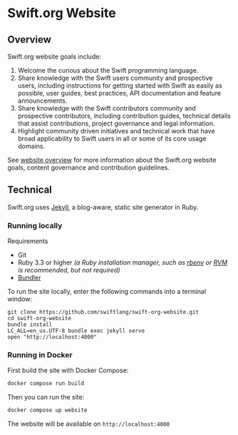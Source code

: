 # Swift.org Website

## Overview

Swift.org website goals include:

1. Welcome the curious about the Swift programming language.
2. Share knowledge with the Swift users community and prospective users, including instructions for getting started with Swift as easily as possible, user guides, best practices, API documentation and feature announcements.
3. Share knowledge with the Swift contributors community and prospective contributors, including contribution guides, technical details that assist contributions, project governance and legal information.
4. Highlight community driven initiatives and technical work that have broad applicability to Swift users in all or some of its core usage domains.

See [website overview](/website) for more information about the Swift.org website goals, content governance and contribution guidelines.

## Technical

Swift.org uses [Jekyll](https://jekyllrb.com), a blog-aware, static site generator in Ruby.

### Running locally

Requirements
- Git
- Ruby 3.3 or higher
  _(a Ruby installation manager, such as
  [rbenv](https://github.com/sstephenson/rbenv) or
  [RVM](https://rvm.io) is recommended, but not required)_
- [Bundler](https://bundler.io/)

To run the site locally, enter the following commands into a terminal window:

```shell
git clone https://github.com/swiftlang/swift-org-website.git
cd swift-org-website
bundle install
LC_ALL=en_us.UTF-8 bundle exec jekyll serve
open "http://localhost:4000"
```

### Running in Docker

First build the site with Docker Compose:

```bash
docker compose run build
```

Then you can run the site:

```bash
docker compose up website
```

The website will be available on `http://localhost:4000`
